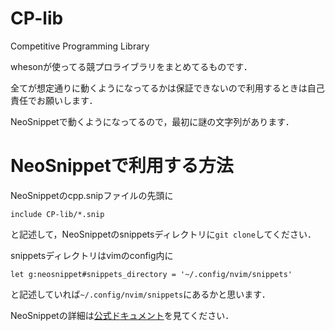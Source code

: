 # CP-lib
Competitive Programming Library

whesonが使ってる競プロライブラリをまとめてるものです．

全てが想定通りに動くようになってるかは保証できないので利用するときは自己責任でお願いします．

NeoSnippetで動くようになってるので，最初に謎の文字列があります．

# NeoSnippetで利用する方法
NeoSnippetのcpp.snipファイルの先頭に

```
include CP-lib/*.snip
```

と記述して，NeoSnippetのsnippetsディレクトリに``git clone``してください．

snippetsディレクトリはvimのconfig内に

```
let g:neosnippet#snippets_directory = '~/.config/nvim/snippets'
```

と記述していれば``~/.config/nvim/snippets``にあるかと思います．

NeoSnippetの詳細は[公式ドキュメント](https://github.com/Shougo/neosnippet.vim/blob/master/doc/neosnippet.txt)を見てください．
